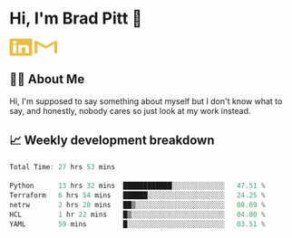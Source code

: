 # Hi, I'm Brad Pitt 👋


<a href="https://www.linkedin.com/in/mathias-mauraisin/" target="blank"><img align="center" src="./icons/linkedin.svg" alt="https://www.linkedin.com/in/mathias-mauraisin/" height="30" width="40" /></a>
<a href="mailto:mathias.mauraisin.pro@gmail.com" target="blank"><img align="center" src="./icons/gmail.svg" alt="redrew" height="30" width="40" /></a>




<!-- ![snap](images/Snap_dark.png?raw=true) -->
<!-- ![snap](images/Snap_dark_bg.png?raw=true) -->


<!-- [![My Skills](https://skillicons.dev/icons?i=c,cpp,html,css,js,ts,)](https://skillicons.dev) -->

## 🙋‍♂️&nbsp;About Me

Hi, I'm supposed to say something about myself but I don't know what to say, and honestly, nobody cares so just look at my work instead.

## 📈&nbsp;Weekly development breakdown

<!-- [![mamaurai's 42 stats](https://badge42.vercel.app/api/v2/cl1l4qz93000609l4yixitcl4/stats?cursusId=21&coalitionId=45)](https://github.com/JaeSeoKim/badge42) -->





<!--START_SECTION:waka-->

```rust
Total Time: 27 hrs 53 mins

Python      13 hrs 32 mins  ████████████░░░░░░░░░░░░░   47.51 %
Terraform   6 hrs 54 mins   ██████░░░░░░░░░░░░░░░░░░░   24.25 %
netrw       2 hrs 28 mins   ██▒░░░░░░░░░░░░░░░░░░░░░░   08.69 %
HCL         1 hr 22 mins    █▒░░░░░░░░░░░░░░░░░░░░░░░   04.80 %
YAML        59 mins         █░░░░░░░░░░░░░░░░░░░░░░░░   03.51 %
```

<!--END_SECTION:waka-->


